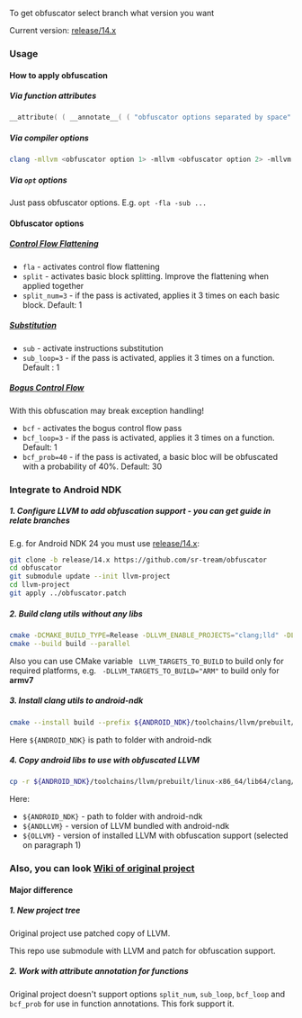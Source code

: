 To get obfuscator select branch what version you want

Current version: [release/14.x](https://github.com/sr-tream/obfuscator/tree/release/14.x)

### Usage

#### How to apply obfuscation

##### Via function attributes

```c++
__attribute( ( __annotate__( ( "obfuscator options separated by space" ) ) ) )
```

##### Via compiler options

```bash
clang -mllvm <obfuscator option 1> -mllvm <obfuscator option 2> -mllvm <obfuscator option N> ...
```

##### Via `opt` options

Just pass obfuscator options. E.g. `opt -fla -sub ...`



#### Obfuscator options

##### [Control Flow Flattening](https://github.com/obfuscator-llvm/obfuscator/wiki/Control-Flow-Flattening)

- `fla` - activates control flow flattening
- `split` - activates basic block splitting. Improve the flattening when applied together
- `split_num=3` - if the pass is activated, applies it 3 times on each basic block. Default: 1

##### [Substitution](https://github.com/obfuscator-llvm/obfuscator/wiki/Instructions-Substitution)

- `sub` - activate instructions substitution
- `sub_loop=3` - if the pass is activated, applies it 3 times on a function. Default : 1

##### [Bogus Control Flow](https://github.com/obfuscator-llvm/obfuscator/wiki/Bogus-Control-Flow)

With this obfuscation may break exception handling!

- `bcf` - activates the bogus control flow pass
- `bcf_loop=3` - if the pass is activated, applies it 3 times on a function. Default: 1
- `bcf_prob=40` - if the pass is activated, a basic bloc will be obfuscated with a probability of 40%. Default: 30



### Integrate to Android NDK

##### 1. Configure LLVM to add obfuscation support - you can get guide in relate branches

E.g. for Android NDK 24 you must use [release/14.x](https://github.com/sr-tream/obfuscator/tree/release/14.x):

```bash
git clone -b release/14.x https://github.com/sr-tream/obfuscator
cd obfuscator
git submodule update --init llvm-project
cd llvm-project
git apply ../obfuscator.patch
```

##### 2. Build clang utils without any libs

```bash
cmake -DCMAKE_BUILD_TYPE=Release -DLLVM_ENABLE_PROJECTS="clang;lld" -DLLVM_ENABLE_LLD=ON -DLLVM_STATIC_LINK_CXX_STDLIB=ON -S llvm -B build
cmake --build build --parallel
```

Also you can use CMake variable ` LLVM_TARGETS_TO_BUILD` to build only for required platforms, e.g. ` -DLLVM_TARGETS_TO_BUILD="ARM"` to build only for **armv7**

##### 3. Install clang utils to android-ndk

```bash
cmake --install build --prefix ${ANDROID_NDK}/toolchains/llvm/prebuilt/linux-x86_64/
```

Here `${ANDROID_NDK}` is path to folder with android-ndk

##### 4. Copy android libs to use with obfuscated LLVM

```bash
cp -r ${ANDROID_NDK}/toolchains/llvm/prebuilt/linux-x86_64/lib64/clang/${ANDLLVM}/lib ${ANDROID_NDK}/toolchains/llvm/prebuilt/linux-x86_64/lib/clang/${OLLVM}
```

Here:

- `${ANDROID_NDK}` - path to folder with android-ndk
- `${ANDLLVM}` - version of LLVM bundled with android-ndk
- `${OLLVM}` - version of installed LLVM with obfuscation support (selected on paragraph 1)



### Also, you can look [Wiki of original project](https://github.com/obfuscator-llvm/obfuscator/wiki)

#### Major difference

##### 1. New project tree

Original project use patched copy of LLVM. 

This repo use submodule with LLVM and patch for obfuscation support.

##### 2. Work with attribute annotation for functions

Original project doesn't support options `split_num`, `sub_loop`, `bcf_loop` and `bcf_prob` for use in function annotations. This fork support it.

